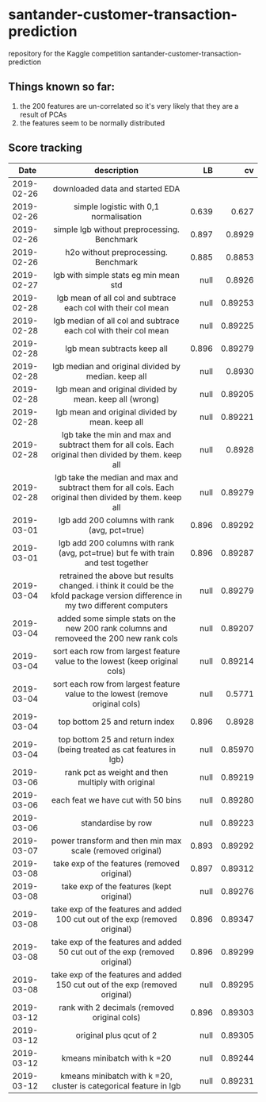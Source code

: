 # santander-customer-transaction-prediction
repository for the Kaggle competition santander-customer-transaction-prediction




## Things known so far:
1. the 200 features are un-correlated so it's very likely that they are a result of PCAs
2. the features seem to be normally distributed 


## Score tracking

| Date        | description           | LB  | cv  |
| ------------- |:-------------:| -----:|-----:|
| 2019-02-26      | downloaded data and started EDA |  |  |
| 2019-02-26      | simple logistic with 0,1 normalisation | 0.639 | 0.627  |
| 2019-02-26      | simple lgb without preprocessing. Benchmark | 0.897 | 0.8929  |
| 2019-02-26      | h2o without preprocessing. Benchmark | 0.885 | 0.8853  |
| 2019-02-27      | lgb with simple stats eg min mean std | null | 0.8926  |
| 2019-02-28      | lgb mean of all col and subtrace each col with their col mean | null | 0.89253  |
| 2019-02-28      | lgb median of all col and subtrace each col with their col mean | null | 0.89225  |
| 2019-02-28      | lgb mean subtracts keep all | 0.896 | 0.89279  |
| 2019-02-28      | lgb median and original divided by median. keep all | null | 0.8930  |
| 2019-02-28      | lgb mean and original divided by mean. keep all (wrong) | null | 0.89205  |
| 2019-02-28      | lgb mean and original divided by mean. keep all | null | 0.89221  |
| 2019-02-28      | lgb take the min and max and subtract them for all cols. Each original then divided by them. keep all | null | 0.8928  |
| 2019-02-28      | lgb take the median and max and subtract them for all cols. Each original then divided by them. keep all | null | 0.89279  |
| 2019-03-01      | lgb add 200 columns with rank (avg, pct=true) | 0.896 | 0.89292  |
| 2019-03-01      | lgb add 200 columns with rank (avg, pct=true) but fe with train and test together | 0.896 | 0.89287  |
| 2019-03-04      | retrained the above but results changed. i think it could be the kfold package version difference in my two different computers | null | 0.89279  |
| 2019-03-04      | added some simple stats on the new 200 rank columns and removeed the 200 new rank cols | null | 0.89207  |
| 2019-03-04      | sort each row from largest feature value to the lowest (keep original cols) | null | 0.89214 |
| 2019-03-04      | sort each row from largest feature value to the lowest (remove original cols) | null | 0.5771 |
| 2019-03-04      | top bottom 25 and return index | 0.896 | 0.8928 |
| 2019-03-04      | top bottom 25 and return index (being treated as cat features in lgb) | null | 0.85970  |
| 2019-03-06      | rank pct as weight and then multiply with original | null | 0.89219  |
| 2019-03-06      | each feat we have cut with 50 bins | null | 0.89280  |
| 2019-03-06      | standardise by row | null | 0.89223  |
| 2019-03-07      | power transform and then min max scale (removed original) | 0.893 |  0.89292 |
| 2019-03-08      | take exp of the features (removed original) | 0.897 |  0.89312 |
| 2019-03-08      | take exp of the features (kept original) | null |  0.89276 |
| 2019-03-08      | take exp of the features and added 100 cut out of the exp (removed original) | 0.896 | 0.89347 |
| 2019-03-08      | take exp of the features and added 50 cut out of the exp (removed original) | 0.896 | 0.89299 |
| 2019-03-08      | take exp of the features and added 150 cut out of the exp (removed original) | null | 0.89295 |
| 2019-03-12      | rank with 2 decimals (removed original cols) | 0.896 | 0.89303 |
| 2019-03-12      | original plus qcut of 2 | null | 0.89305 |
| 2019-03-12      | kmeans minibatch with k =20 | null | 0.89244 |
| 2019-03-12      | kmeans minibatch with k =20, cluster is categorical feature in lgb | null | 0.89231 |

